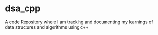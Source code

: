 # dsa_cpp
A code Repository where I am tracking and documenting my learnings of data structures and algorithms using c++
